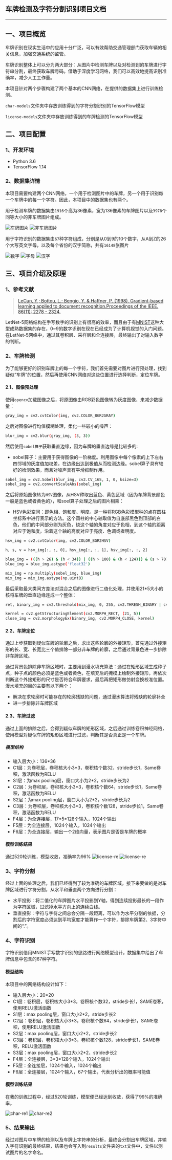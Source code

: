 ## 车牌检测及字符分割识别项目文档
---

一、项目概览
---
车牌识别在现实生活中的应用十分广泛，可以有效帮助交通管理部门获取车辆的相关信息，加强交通系统的监管。

车牌识别整体上可以分为两大部分：从图片中检测车牌以及对检测到的车牌进行字符串分割，最终获取车牌号码。借助于深度学习网络，我们可以高效地提高识别准确率，减少人工工作量。

本项目针对两个步骤构建了两个基本的CNN网络，在提供的数据集上进行训练检测。

`char-models`文件夹中存放训练得到的字符分割识别的TensorFlow模型

`license-models`文件夹中存放训练得到的车牌检测的TensorFlow模型


二、项目配置
---

### 1、开发环境
- Python 3.6
- TensorFlow 1.14

### 2、数据集详情
本项目需要构建两个CNN网络，一个用于检测图片中的车牌，另一个用于识别每一个车牌中的每一个字符。因此，本项目中的数据集也有两个。

用于检测车牌的数据集由`1916`个高为36像素，宽为136像素的车牌图片以及`3978`个同等大小的非车牌图片组成。

![车牌图片](doc_images/1.jpg) ![非车牌图片](doc_images/2.jpg)

用于字符识别的数据集由`67`种字符组成，分别是从0到9的10个数字，从A到Z的26个大写英文字母，以及每个省份的汉字简称，共有`16148`张图片

![数字](doc_images/3.jpg) ![字母](doc_images/4.jpg) ![汉字](doc_images/5.jpg)


三、项目介绍及原理
---
### 1、参考文献
>[LeCun, Y.; Bottou, L.; Bengio, Y. & Haffner, P. (1998). Gradient-based learning applied to document recognition.Proceedings of the IEEE. 86(11): 2278 - 2324.](https://ieeexplore.ieee.org/document/726791)

LetNet-5网络结构在手写数字的识别上有很高的效率，而且由于有[MNIST]()这种大型成熟数据集的存在，0~9的数字识别在现在已经成为了计算机视觉的入门问题。在LetNet-5网络中，通过其卷积层、采样层和全连接层，最终输出了对输入数字的判断。

### 2、车牌检测
为了能够更好的识别车牌上的每一个字符，我们首先需要对图片进行预处理，找到疑似“车牌”的位置，然后再使用CNN网络对这些位置进行选择判断，定位车牌。

#### 2.1、图像预处理
使用`opencv`加载图像之后，将原图像由RGB彩色图像转为灰度图像，来减少数据量：
```sh
gray_img = cv2.cvtColor(img, cv2.COLOR_BGR2GRAY)
```
之后对图像进行均值模糊处理，柔化一些较小的噪声：
```sh
blur_img = cv2.blur(gray_img, (3, 3))
```
然后使用`sobel算子`获取垂直边缘，因为车牌的垂直边缘是比较多的:
- sobel算子：主要用于获得图像的一阶梯度。利用图像中每个像素的上下左右四邻域的灰度值加权差，在边缘出达到极值从而检测边缘。sobel算子具有较好的检测效果，而且对噪声具有平滑抑制作用。
```sh
sobel_img = cv2.Sobel(blur_img, cv2.CV_16S, 1, 0, ksize=3)
sobel_img = cv2.convertScaleAbs(sobel_img)
```
之后将原始图像转为`HSV`图像，从HSV种取出蓝色、黄色区域（因为车牌背景颜色一般是蓝色或者黄色的），和soel算子处理之后的图片相乘：
- HSV色彩空间：即色相、饱和度、明度。是一种将RGB色彩模型种的点在圆柱坐标系中进行表示的方法。这个圆柱的中心轴取值为自底部黑色到顶部的白色，他们的中间部分则为灰色，绕这个轴的角度对应于色相，到这个轴的距离对应于饱和度，沿着这个轴的高度对应于亮度、色调或者明度。
```sh
hsv_img = cv2.cvtColor(img, cv2.COLOR_BGR2HSV)

h, s, v = hsv_img[:, :, 0], hsv_img[:, :, 1], hsv_img[:, :, 2]

blue_img = (((h > 26) & (h < 34)) | ((h > 100) & (h < 124))) & (s > 70) & (v > 70)
blue_img = blue_img.astype('float32')

mix_img = np.multiply(sobel_img, blue_img)
mix_img = mix_img.astype(np.uint8)
```
最后采取最大类间方差法对混合之后的图像进行二值化处理，并使用21*5大小的核将车牌的垂直边缘连成一个整体：
```sh
ret, binary_img = cv2.threshold(mix_img, 0, 255, cv2.THRESH_BINARY | cv2.THRESH_OTSU)

kernel = cv2.getStructuringElement(cv2.MORPH_RECT, (21, 5))
close_img = cv2.morphologyEx(binary_img, cv2.MORPH_CLOSE, kernel)
```

#### 2.2、车牌定位
通过上步获取到疑似车牌的轮廓之后，求出这些轮廓的外接矩形，首先通过外接矩形的长、宽、长宽比三个值排除一部分非车牌的轮廓，之后通过背景色进一步排除非车牌区域。

通过背景色排除非车牌区域时，主要用到漫水填充算法：通过在矩形区域生成种子点，种子点的颜色必须是蓝色或者黄色，在填充后的掩模上绘制外接矩形，再依次判断这个外接矩形的尺寸是否符合车牌要求，最后再把矩形做仿射变换校准位置。漫水填充的目的主要有以下两个：
- 解决在求轮廓时可能存在的轮廓残缺的问题，通过漫水算法将残缺的轮廓补全
- 进一步排除非车牌区域

#### 2.3、车牌过滤
通过上面的排除之后，会得到疑似车牌的矩形区域，之后通过训练卷积神经网络，使用模型对疑似车牌的矩形区域进行过滤，判断其是否真正是一个车牌。

##### 模型结构
- 输入层大小：136*36
- C1层：为卷积层，卷积核大小3*3，卷积核个数32，stride步长1，Same卷积，激活函数为RELU
- S1层：为max pooling层，窗口大小为2*2，stride步长为2
- C2层：为卷积层，卷积核大小3*3，卷积核个数64，stride步长1，Same卷积，激活函数为RELU
- S2层：为max pooling层，窗口大小为2*2，stride步长为2
- C3层：为卷积层，卷积核大小3*3，卷积核个数128，stride步长1，Same卷积，激活函数为RELU
- F4层：为全连接层，17\*5\*128个输入，1024个输出
- F5层：为全连接层，1024个输入，1024个输出
- F6层：为全连接层，输出一个2维向量，表示图片是否是车牌的概率

#### 模型训练结果
通过520轮训练，模型收敛，准确率为96%
![license-re](doc_images/license-re1.PNG) ![license-re](doc_images/license-re2.PNG)

### 3、字符分割
经过上面的处理之后，我们已经得到了较为准确的车牌区域，接下来要做的是对车牌区域进行字符分割，从水平和垂直两个方向进行分割：
- 水平投影：将二值化的车牌图片水平投影到Y轴，得到连续投影最长的一段作为字符区域，过滤掉水平方向上的连续白线。
- 垂直投影：字符与字符之间总会分隔一段距离，可以作为水平分割的依据，分割后的字符宽度必须达到平均宽度才能算作一个字符，排除车牌第2、3字符中间的“.”。


### 4、字符识别
字符识别借用MNIST手写数字识别的思路进行网络模型设计，数据集中给出了车牌信息中包含的67种字符。


#### 模型结构
本项目中的网络结构设计如下：
- 输入层大小：20*20
- C1层：卷积层，卷积核大小3*3，卷积核个数32，stride步长1，SAME卷积，使用RELU激活函数
- S1层：max pooling层，窗口大小2*2，stride步长2
- C2层：卷积层，卷积核大小3*3，卷积核个数64，stride步长1，SAME卷积，使用RELU激活函数
- S2层：max pooling层，窗口大小2*2，stride步长2
- C3层：卷积层，卷积核大小3*3，卷积核个数128，stride步长1，SAME卷积，RELU激活函数
- S3层：max pooling层，窗口大小2*2，stride步长2
- F4层：全连接层，3\*3\*128个输入，1024个输出
- F5层：全连接层，1024个输入，1024个输出
- F6层：全连接层，1024个输入，67个输出，代表分析出的概率可能值 

#### 模型训练结果
在我的训练过程中，经过520轮训练，模型便已经达到收敛，获得了99%的准确率。

![char-re1](doc_images/char-re-260.PNG) ![char-re2](doc_images/char-re.PNG)

### 5、结果输出
经过对图片中车牌的检测以及车牌上字符串的分析，最终会分割出车牌区域，并输入字符识别的最终结果，结果也会写入到`results`文件夹的`txt`文件中，文件以测试图片的名字命名。
